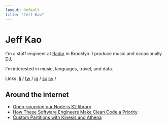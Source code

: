 ```yaml
---
layout: default
title: "Jeff Kao"
---
```


# Jeff Kao

<div class="row">
  <p>I'm a staff engineer at <a href="https://radar.io/" target="_blank">Radar</a> in Brooklyn. I produce music and occasionally DJ.</p>
  <p>I'm interested in music, languages, travel, and data.</p>

  <p>
    Links:
    <a href="https://www.linkedin.com/in/jeffreykao/" target="_blank">li</a> /
    <a href="https://twitter.com/j_ckao" target="_blank">tw</a> /
    <a href="https://www.instagram.com/j_ckao/" target="_blank">ig</a> /
    <a href="https://soundcloud.com/j_ckao" target="_blank">sc</a>
    <a href="/resume.pdf" target="_blank">cv</a> /
  </p>
</div>

<div class="row">
  <h2 class="small">Around the internet</h2>
  <ul>
    <li><a href="https://archive.is/9S3d0" target="_blank">Open-sourcing our Node.js S2 library</a></li>
    <li><a href="https://archive.is/9Kzqn" target="_blank">How These Software Engineers Make Clean Code a Priority</a></li>
    <li><a href="https://archive.is/5J5dv" target="_blank">Custom Partitions with Kinesis and Athena</a></li>
  </ul>
</div>
